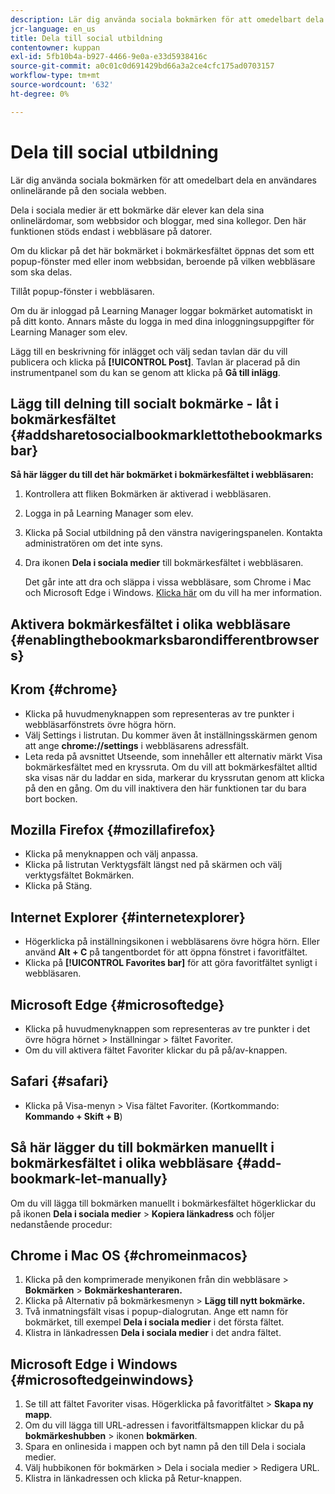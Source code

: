 ```yaml
---
description: Lär dig använda sociala bokmärken för att omedelbart dela en användares onlinelärande på den sociala webben.
jcr-language: en_us
title: Dela till social utbildning
contentowner: kuppan
exl-id: 5fb10b4a-b927-4466-9e0a-e33d5938416c
source-git-commit: a0c01c0d691429bd66a3a2ce4cfc175ad0703157
workflow-type: tm+mt
source-wordcount: '632'
ht-degree: 0%

---
```


# Dela till social utbildning

Lär dig använda sociala bokmärken för att omedelbart dela en användares onlinelärande på den sociala webben.

Dela i sociala medier är ett bokmärke där elever kan dela sina onlinelärdomar, som webbsidor och bloggar, med sina kollegor. Den här funktionen stöds endast i webbläsare på datorer.

Om du klickar på det här bokmärket i bokmärkesfältet öppnas det som ett popup-fönster med eller inom webbsidan, beroende på vilken webbläsare som ska delas.

<!--![](assets/share-to-social-popup-23.png)-->

Tillåt popup-fönster i webbläsaren.

Om du är inloggad på Learning Manager loggar bokmärket automatiskt in på ditt konto. Annars måste du logga in med dina inloggningsuppgifter för Learning Manager som elev.

Lägg till en beskrivning för inlägget och välj sedan tavlan där du vill publicera och klicka på **[!UICONTROL Post]**. Tavlan är placerad på din instrumentpanel som du kan se genom att klicka på **Gå till inlägg**.

## Lägg till delning till socialt bokmärke - låt i bokmärkesfältet {#addsharetosocialbookmarklettothebookmarksbar}

**Så här lägger du till det här bokmärket i bokmärkesfältet i webbläsaren:**

1. Kontrollera att fliken Bokmärken är aktiverad i webbläsaren.
1. Logga in på Learning Manager som elev.
1. Klicka på Social utbildning på den vänstra navigeringspanelen. Kontakta administratören om det inte syns.
1. Dra ikonen **Dela i sociala medier** till bokmärkesfältet i webbläsaren.

   Det går inte att dra och släppa i vissa webbläsare, som Chrome i Mac och Microsoft Edge i Windows. [Klicka här](share-to-social.md#add%20bookmarkl-let%20manually) om du vill ha mer information.

   <!--![](assets/bookmarklet-2.gif)-->

## Aktivera bokmärkesfältet i olika webbläsare {#enablingthebookmarksbarondifferentbrowsers}

## Krom {#chrome}

* Klicka på huvudmenyknappen som representeras av tre punkter i webbläsarfönstrets övre högra hörn.
* Välj Settings i listrutan. Du kommer även åt inställningsskärmen genom att ange **chrome://settings** i webbläsarens adressfält.
* Leta reda på avsnittet Utseende, som innehåller ett alternativ märkt Visa bokmärkesfältet med en kryssruta. Om du vill att bokmärkesfältet alltid ska visas när du laddar en sida, markerar du kryssrutan genom att klicka på den en gång. Om du vill inaktivera den här funktionen tar du bara bort bocken.

## Mozilla Firefox {#mozillafirefox}

* Klicka på menyknappen och välj anpassa.
* Klicka på listrutan Verktygsfält längst ned på skärmen och välj verktygsfältet Bokmärken.
* Klicka på Stäng.

## Internet Explorer {#internetexplorer}

* Högerklicka på inställningsikonen i webbläsarens övre högra hörn. Eller använd **Alt + C** på tangentbordet för att öppna fönstret i favoritfältet.
* Klicka på **[!UICONTROL Favorites bar]** för att göra favoritfältet synligt i webbläsaren.

## Microsoft Edge {#microsoftedge}

* Klicka på huvudmenyknappen som representeras av tre punkter i det övre högra hörnet > Inställningar > fältet Favoriter.
* Om du vill aktivera fältet Favoriter klickar du på på/av-knappen.

## Safari {#safari}

* Klicka på Visa-menyn > Visa fältet Favoriter. (Kortkommando: **Kommando + Skift + B**)

## Så här lägger du till bokmärken manuellt i bokmärkesfältet i olika webbläsare {#add-bookmark-let-manually}

Om du vill lägga till bokmärken manuellt i bokmärkesfältet högerklickar du på ikonen **Dela i sociala medier** > **Kopiera länkadress** och följer nedanstående procedur:

## Chrome i Mac OS {#chromeinmacos}

1. Klicka på den komprimerade menyikonen från din webbläsare > **Bokmärken** > **Bokmärkeshanteraren.**
1. Klicka på Alternativ på bokmärkesmenyn > **Lägg till nytt bokmärke.**
1. Två inmatningsfält visas i popup-dialogrutan. Ange ett namn för bokmärket, till exempel **Dela i sociala medier** i det första fältet.
1. Klistra in länkadressen **Dela i sociala medier** i det andra fältet.

## Microsoft Edge i Windows {#microsoftedgeinwindows}

1. Se till att fältet Favoriter visas. Högerklicka på favoritfältet > **Skapa ny mapp**.
1. Om du vill lägga till URL-adressen i favoritfältsmappen klickar du på **bokmärkeshubben** > ikonen **bokmärken**.
1. Spara en onlinesida i mappen och byt namn på den till Dela i sociala medier.
1. Välj hubbikonen för bokmärken > Dela i sociala medier > Redigera URL.
1. Klistra in länkadressen och klicka på Retur-knappen.
